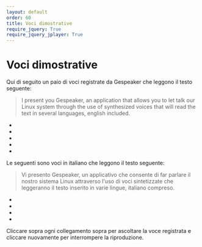 ```yaml
---
layout: default
order: 60
title: Voci dimostrative
require_jquery: True
require_jquery_jplayer: True
---
```

# Voci dimostrative

Qui di seguito un paio di voci registrate da Gespeaker che leggono il testo
seguente:

> I present you Gespeaker, an application that allows you to let talk our Linux
> system through the use of synthesized voices that will read the text in
> several languages, english included.

* <script>create_new_jplayer('gespeaker', 'gespeaker-enm', 'Voce inglese maschile da espeak');</script>
* <script>create_new_jplayer('gespeaker', 'gespeaker-enf', 'Voce inglese femminile da espeak');</script>
* <script>create_new_jplayer('gespeaker', 'gespeaker-en1', 'Voce inglese maschile da MBROLA');</script>
* <script>create_new_jplayer('gespeaker', 'gespeaker-us2', 'Voce americana maschile da MBROLA');</script>
* <script>create_new_jplayer('gespeaker', 'gespeaker-us1', 'Voce americana femminile da MBROLA');</script>

Le seguenti sono voci in italiano che leggono il testo seguente:

> Vi presento Gespeaker, un applicativo che consente di far parlare il nostro
> sistema Linux attraverso l'uso di voci sintetizzate che leggeranno il testo
> inserito in varie lingue, italiano compreso.

* <script>create_new_jplayer('gespeaker', 'gespeaker-itm', 'Voce italiana maschile da espeak');</script>
* <script>create_new_jplayer('gespeaker', 'gespeaker-itf', 'Voce italiana femminile da espeak');</script>
* <script>create_new_jplayer('gespeaker', 'gespeaker-it3', 'Voce italiana maschile da MBROLA');</script>
* <script>create_new_jplayer('gespeaker', 'gespeaker-it4', 'Voce italiana femminile da MBROLA');</script>

Cliccare sopra ogni collegamento sopra per ascoltare la voce registrata e
cliccare nuovamente per interrompere la riproduzione.